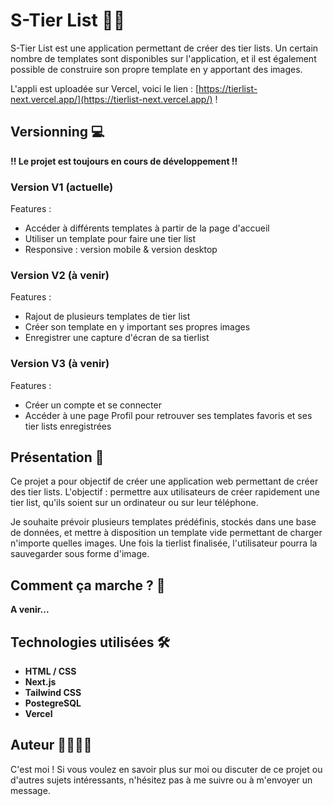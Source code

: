 # S-Tier List 🥇🔠

S-Tier List est une application permettant de créer des tier lists. Un certain nombre de templates sont disponibles sur l'application, et il est également possible de construire son propre template en y apportant des images. 

L'appli est uploadée sur Vercel, voici le lien : [https://tierlist-next.vercel.app/](https://tierlist-next.vercel.app/) ! 

## Versionning 💻

**!! Le projet est toujours en cours de développement !!**

### Version V1 (actuelle)
Features : 
- Accéder à différents templates à partir de la page d'accueil
- Utiliser un template pour faire une tier list
- Responsive : version mobile & version desktop

### Version V2 (à venir)
Features : 
- Rajout de plusieurs templates de tier list
- Créer son template en y important ses propres images
- Enregistrer une capture d'écran de sa tierlist

### Version V3 (à venir)
Features : 
- Créer un compte et se connecter
- Accéder à une page Profil pour retrouver ses templates favoris et ses tier lists enregistrées

## Présentation 🌟

Ce projet a pour objectif de créer une application web permettant de créer des tier lists. L'objectif : permettre aux utilisateurs de créer rapidement une tier list, qu'ils soient sur un ordinateur ou sur leur téléphone. 

Je souhaite prévoir plusieurs templates prédéfinis, stockés dans une base de données, et mettre à disposition un template vide permettant de charger n'importe quelles images. Une fois la tierlist finalisée, l'utilisateur pourra la sauvegarder sous forme d'image.

## Comment ça marche ? 📖

**A venir...**

## Technologies utilisées 🛠️

- **HTML / CSS**
- **Next.js**
- **Tailwind CSS**
- **PostegreSQL**
- **Vercel**

## Auteur 👩‍💻👨‍💻

C'est moi ! Si vous voulez en savoir plus sur moi ou discuter de ce projet ou d'autres sujets intéressants, n'hésitez pas à me suivre ou à m'envoyer un message.
